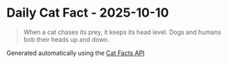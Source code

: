 # Daily Cat Fact - 2025-10-10

> When a cat chases its prey, it keeps its head level. Dogs and humans bob their heads up and down.

Generated automatically using the [Cat Facts API](https://catfact.ninja)
